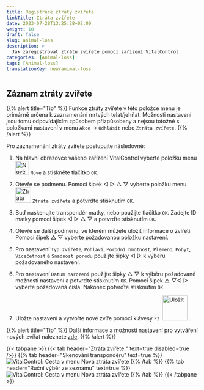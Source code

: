 ```yaml
---
title: Registrace ztráty zvířete
linkTitle: Ztráta zvířete
date: 2023-07-28T13:25:28+02:00
weight: 10
draft: false
slug: animal-loss
description: >
  Jak zaregistrovat ztrátu zvířete pomocí zařízení VitalControl.
categories: [Animal-loss]
tags: [Animal-loss]
translationKey: new/animal-loss
---
```

## Záznam ztráty zvířete

{{% alert title="Tip" %}}
Funkce ztráty zvířete v této položce menu je primárně určena k zaznamenání mrtvých telat/jehňat. Možnosti nastavení jsou tomu odpovídajícím způsobem přizpůsobeny a nejsou totožné s položkami nastavení v menu `Akce` -> `Odhlásit` nebo `Ztráta zvířete`.
{{% /alert %}}

Pro zaznamenání ztráty zvířete postupujte následovně:

1. Na hlavní obrazovce vašeho zařízení VitalControl vyberte položku menu <img src="/icons/main/new-animal.svg" width="35" align="bottom" alt="Nové zvíře" /> `Nové` a stiskněte tlačítko `OK`.

2. Otevře se podmenu. Pomocí šipek ◁ ▷ △ ▽ vyberte položku menu <img src="/icons/main/stillbirth.svg" width="40" align="bottom" alt="Ztráta zvířete" /> `Ztráta zvířete` a potvrďte stisknutím `OK`.

3. Buď naskenujte transpondér matky, nebo použijte tlačítko `OK`. Zadejte ID matky pomocí šipek ◁ ▷ △ ▽ a potvrďte stisknutím `OK`.

4. Otevře se další podmenu, ve kterém můžete uložit informace o zvířeti. Pomocí šipek △ ▽ vyberte požadovanou položku nastavení.

5. Pro nastavení `Typ zvířete`, `Pohlaví`, `Porodní hmotnost`, `Plemeno`, `Pobyt`, `Vícečetnost` a `Snadnost porodu` použijte šipky ◁ ▷ k výběru požadovaného nastavení.

6. Pro nastavení `Datum narození` použijte šipky △ ▽ k výběru požadované možnosti nastavení a potvrďte stisknutím `OK`. Pomocí šipek △ ▽◁ ▷ vyberte požadovaná čísla. Nakonec potvrďte stisknutím `OK`.

7. Uložte nastavení a vytvořte nové zvíře pomocí klávesy `F3` &nbsp;<img src="/icons/footer/save_exit.svg" width="65" align="bottom" alt="Uložit" />&nbsp;.

{{% alert title="Tip" %}}
Další informace a možnosti nastavení pro vytváření nových zvířat naleznete [zde](../../settings/animal-registration/).
{{% /alert %}}

{{< tabpane >}}
{{< tab header="Ztráta zvířete:" text=true disabled=true />}}
{{% tab header="Skenování transpondéru" text=true %}}
![VitalControl: Cesta v menu Nová ztráta zvířete](../images/animalloss-scan.png "Zaznamenejte ztrátu zvířete")
{{% /tab %}}
{{% tab header="Ruční výběr ze seznamu" text=true %}}
![VitalControl: Cesta v menu Nová ztráta zvířete](../images/animalloss.png "Zaznamenejte ztrátu zvířete")
{{% /tab %}}
{{< /tabpane >}}
